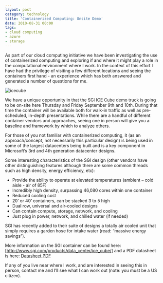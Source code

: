 ```yaml
---
layout: post
category: technology
title: 'Containerized Computing: Onsite Demo'
date: 2010-08-31 00:00
tags:
- cloud computing
- azure
- storage
---
```


As part of our cloud computing initiative we have been investigating the use of containerized computing and exploring if 
and where it might play a role in the computational environment where I work. In the context of this effort I have had 
the privilege of visiting a few different locations and seeing the containers first hand - an experience which has both 
answered and generated a number of questions for me.

<img alt='icecube' src='/images/header_icecube.png' class='blogimage img-responsive'>

We have a unique opportunity in that the SGI ICE Cube demo truck is going to be on-site here Thursday and Friday 
September 9th and 10th. During that time the container will be available both for walk-in traffic as well as 
pre-scheduled, in-depth presentations. While there are a handful of different container vendors and approaches, seeing 
one in person will give you a baseline and framework by which to analyze others.

For those of you not familiar with containerized computing, it (as an approach/concept, not necessarily this particular 
design) is being used in some of the largest datacenters being built and is a key component in Microsoft’s 3rd and 4th 
generation datacenter designs.

Some interesting characteristics of the SGI design (other vendors have other distinguishing features although there are 
some common threads such as high density, energy efficiency, etc):

- Provide the ability to operate at elevated temperatures (ambient – cold aisle - air of 85F)
- Incredibly high density, surpassing 46,080 cores within one container
- Reduced cooling cost
- 20’ or 40’ containers, can be stacked 3 to 5 high
- Dual row, universal and air-cooled designs
- Can contain compute, storage, network, and cooling
- Just plug in power, network, and chilled water (if needed)

SGI has recently added to their suite of designs a totally air cooled unit that simply requires a garden hose for 
intake water (read: “massive energy savings”).

More information on the SGI container can be found here: [http://www.sgi.com/products/data_center/ice_cube/] and a PDF 
datasheet is here: [Datasheet PDF](http://www.sgi.com/pdfs/4160.pdf)

If any of you live near where I work, and are interested in seeing this in person, contact me and I’ll see what I can 
work out (note: you must be a US citizen).
